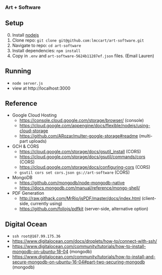 ### Art + Software

## Setup
0. Install [nodejs](https://nodejs.org/en/)
0. Clone repo: `git clone git@github.com:lmccart/art-software.git`
0. Navigate to repo: `cd art-software`
0. Install dependencies: `npm install`
0. Copy in `.env` and `art-software-5624b11287ef.json` files. (Email Lauren)

## Running
* `node server.js`
* view at http://localhost:3000

## Reference
* Google Cloud Hosting
  * https://console.cloud.google.com/storage/browser/ (console)
  * https://cloud.google.com/appengine/docs/flexible/nodejs/using-cloud-storage
  * https://github.com/ARozar/multer-google-storage#readme (multi-part uploads)
* GCH &amp; CORS
  * https://cloud.google.com/storage/docs/gsutil_install (CORS)
  * https://cloud.google.com/storage/docs/gsutil/commands/cors (CORS)
  * https://cloud.google.com/storage/docs/configuring-cors (CORS)
  * `gsutil cors set cors.json gs://art-software` (CORS)
* MongoDB
  * https://github.com/mongodb/node-mongodb-native
  * https://docs.mongodb.com/manual/reference/mongo-shell/
* PDF Generation
  * http://raw.githack.com/MrRio/jsPDF/master/docs/index.html (client-side, currently using)
  * https://github.com/foliojs/pdfkit (server-side, alternative option)

## Digital Ocean
* `ssh root@167.99.175.36`
* https://www.digitalocean.com/docs/droplets/how-to/connect-with-ssh/
* https://www.digitalocean.com/community/tutorials/how-to-install-mongodb-on-ubuntu-18-04 (mongodb)
* https://www.digitalocean.com/community/tutorials/how-to-install-and-secure-mongodb-on-ubuntu-16-04#part-two-securing-mongodb (mongodb)

